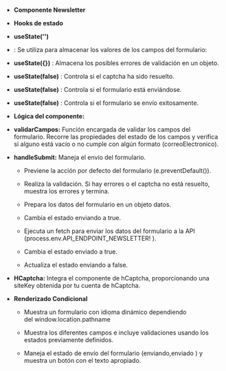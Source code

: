 *   **Componente Newsletter**
    
*   **Hooks de estado**
    
*   **useState('')**
    

*   : Se utiliza para almacenar los valores de los campos del formulario:
    
*   **useState({})** : Almacena los posibles errores de validación en un objeto.
    
*   **useState(false)** : Controla si el captcha ha sido resuelto.
    
*   **useState(false)** : Controla si el formulario está enviándose.
    
*   **useState(false)** : Controla si el formulario se envío exitosamente.
    
*   **Lógica del componente:**
    
*   **validarCampos:** Función encargada de validar los campos del formulario. Recorre las propiedades del estado de los campos y verifica si alguno está vacío o no cumple con algún formato (correoElectronico).
    
*   **handleSubmit:** Maneja el envío del formulario.
    
    *   Previene la acción por defecto del formulario (e.preventDefault()).
        
    *   Realiza la validación. Si hay errores o el captcha no está resuelto, muestra los errores y termina.
        
    *   Prepara los datos del formulario en un objeto datos.
        
    *   Cambia el estado enviando a true.
        
    *   Ejecuta un fetch para enviar los datos del formulario a la API (process.env.API\_ENDPOINT\_NEWSLETTER! ).
        
    *   Cambia el estado enviado a true.
        
    *   Actualiza el estado enviando a false.
        
*   **HCaptcha:** Integra el componente de hCaptcha, proporcionando una siteKey obtenida por tu cuenta de hCaptcha.
    
*   **Renderizado Condicional**
    
    *   Muestra un formulario con idioma dinámico dependiendo del window.location.pathname
        
    *   Muestra los diferentes campos e incluye validaciones usando los estados previamente definidos.
        
    *   Maneja el estado de envío del formulario (enviando,enviado ) y muestra un botón con el texto apropiado.